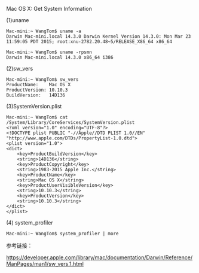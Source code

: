 Mac OS X: Get System Information

(1)uname  
```
Mac-mini:~ WangTom$ uname -a
Darwin Mac-mini.local 14.3.0 Darwin Kernel Version 14.3.0: Mon Mar 23 11:59:05 PDT 2015; root:xnu-2782.20.48~5/RELEASE_X86_64 x86_64

Mac-mini:~ WangTom$ uname -rpsmn
Darwin Mac-mini.local 14.3.0 x86_64 i386
```
(2)sw_vers  
```
Mac-mini:~ WangTom$ sw_vers
ProductName:	Mac OS X
ProductVersion:	10.10.3
BuildVersion:	14D136
```
(3)SystemVersion.plist  
```
Mac-mini:~ WangTom$ cat /System/Library/CoreServices/SystemVersion.plist
<?xml version="1.0" encoding="UTF-8"?>
<!DOCTYPE plist PUBLIC "-//Apple//DTD PLIST 1.0//EN" "http://www.apple.com/DTDs/PropertyList-1.0.dtd">
<plist version="1.0">
<dict>
	<key>ProductBuildVersion</key>
	<string>14D136</string>
	<key>ProductCopyright</key>
	<string>1983-2015 Apple Inc.</string>
	<key>ProductName</key>
	<string>Mac OS X</string>
	<key>ProductUserVisibleVersion</key>
	<string>10.10.3</string>
	<key>ProductVersion</key>
	<string>10.10.3</string>
</dict>
</plist>
```
(4) system_profiler
```
Mac-mini:~ WangTom$ system_profiler | more

```

参考链接：

https://developer.apple.com/library/mac/documentation/Darwin/Reference/ManPages/man1/sw_vers.1.html
